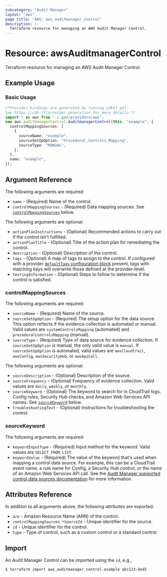 ```yaml
---
subcategory: "Audit Manager"
layout: "aws"
page_title: "AWS: aws_auditmanager_control"
description: |-
  Terraform resource for managing an AWS Audit Manager Control.
---
```


# Resource: awsAuditmanagerControl

Terraform resource for managing an AWS Audit Manager Control.

## Example Usage

### Basic Usage

```typescript
/*Provider bindings are generated by running cdktf get.
See https://cdk.tf/provider-generation for more details.*/
import * as aws from "./.gen/providers/aws";
new aws.auditmanagerControl.AuditmanagerControl(this, "example", {
  controlMappingSources: [
    {
      sourceName: "example",
      sourceSetUpOption: "Procedural_Controls_Mapping",
      sourceType: "MANUAL",
    },
  ],
  name: "example",
});

```

## Argument Reference

The following arguments are required:

* `name` - (Required) Name of the control.
* `controlMappingSources` - (Required) Data mapping sources. See [`controlMappingSources`](#control_mapping_sources) below.

The following arguments are optional:

* `actionPlanInstructions` - (Optional) Recommended actions to carry out if the control isn't fulfilled.
* `actionPlanTitle` - (Optional) Title of the action plan for remediating the control.
* `description` - (Optional) Description of the control.
* `tags` - (Optional) A map of tags to assign to the control. If configured with a provider [`defaultTags` configuration block](https://registry.terraform.io/providers/hashicorp/aws/latest/docs#default_tags-configuration-block) present, tags with matching keys will overwrite those defined at the provider-level.
* `testingInformation` - (Optional) Steps to follow to determine if the control is satisfied.

### controlMappingSources

The following arguments are required:

* `sourceName` - (Required) Name of the source.
* `sourceSetUpOption` - (Required) The setup option for the data source. This option reflects if the evidence collection is automated or manual. Valid values are `systemControlsMapping` (automated) and `proceduralControlsMapping` (manual).
* `sourceType` - (Required) Type of data source for evidence collection. If `sourceSetUpOption` is manual, the only valid value is `manual`. If `sourceSetUpOption` is automated, valid values are `awsCloudtrail`, `awsConfig`, `awsSecurityHub`, or `awsApiCall`.

The following arguments are optional:

* `sourceDescription` - (Optional) Description of the source.
* `sourceFrequency` - (Optional) Frequency of evidence collection. Valid values are `daily`, `weekly`, or `monthly`.
* `sourceKeyword` - (Optional) The keyword to search for in CloudTrail logs, Config rules, Security Hub checks, and Amazon Web Services API names. See [`sourceKeyword`](#source_keyword) below.
* `troubleshootingText` - (Optional) Instructions for troubleshooting the control.

### sourceKeyword

The following arguments are required:

* `keywordInputType` - (Required) Input method for the keyword. Valid values are `SELECT_FROM_LIST`.
* `keywordValue` - (Required) The value of the keyword that's used when mapping a control data source. For example, this can be a CloudTrail event name, a rule name for Config, a Security Hub control, or the name of an Amazon Web Services API call. See the [Audit Manager supported control data sources documentation](https://docs.aws.amazon.com/audit-manager/latest/userguide/control-data-sources.html) for more information.

## Attributes Reference

In addition to all arguments above, the following attributes are exported:

* `arn` - Amazon Resource Name (ARN) of the control.
* `controlMappingSources.*SourceId` - Unique identifier for the source.
* `id` - Unique identifier for the control.
* `type` - Type of control, such as a custom control or a standard control.

## Import

An Audit Manager Control can be imported using the `id`, e.g.,

```console
$ terraform import aws_auditmanager_control.example abc123-de45
```

